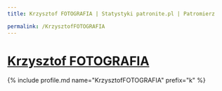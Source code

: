 ```yaml
---
title: Krzysztof FOTOGRAFIA | Statystyki patronite.pl | Patromierz

permalink: /KrzysztofFOTOGRAFIA
---
```


# [Krzysztof FOTOGRAFIA](https://patronite.pl/KrzysztofFOTOGRAFIA)

{% include profile.md name="KrzysztofFOTOGRAFIA" prefix="k" %}
